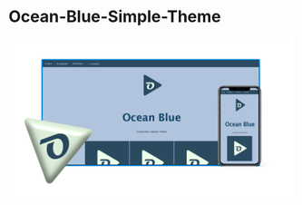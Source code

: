 # Ocean-Blue-Simple-Theme

<code><img width="1000" src="https://raw.githubusercontent.com/oandersonbsilva/Ocean-Blue--Simple-Theme/master/bannersite.png"></code>

